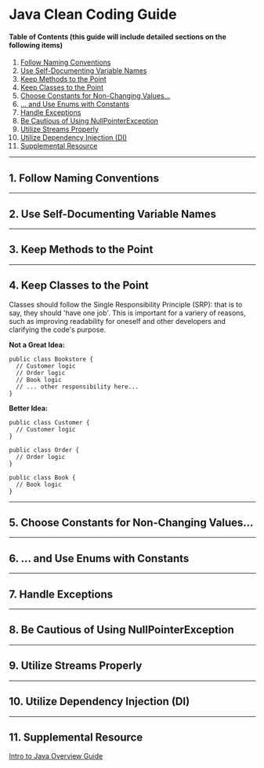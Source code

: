 # Java Clean Coding Guide

#### Table of Contents (this guide will include detailed sections on the following items)

1. [Follow Naming Conventions](#conventions)
2. [Use Self-Documenting Variable Names](#documenting)
3. [Keep Methods to the Point](#methods)
4. [Keep Classes to the Point](#classes)
5. [Choose Constants for Non-Changing Values...](#constants)
6. [... and Use Enums with Constants](#enums)
7. [Handle Exceptions](#exceptions)
8. [Be Cautious of Using NullPointerException](#nulls)
9. [Utilize Streams Properly](#streams)
10. [Utilize Dependency Injection (DI)](#dependency)
11. [Supplemental Resource](#supplement)

<hr />

## 1. <a name="conventions">Follow Naming Conventions</a>

<hr />

## 2. <a name="documenting">Use Self-Documenting Variable Names</a>

<hr />

## 3. <a name="methods">Keep Methods to the Point</a>

<hr />

## 4. <a name="classes">Keep Classes to the Point</a>
  
Classes should follow the Single Responsibility Principle (SRP): that is to say, they should 'have one job'. This is important for a variery of reasons, such as improving readability for oneself and other developers and clarifying the code's purpose.
  
<strong>Not a Great Idea:</strong>
  
```
public class Bookstore {
  // Customer logic
  // Order logic
  // Book logic
  // ... other responsibility here...
}
```
  
<strong>Better Idea:</strong>
  
```
public class Customer {
  // Customer logic
}
  
public class Order {
  // Order logic
}
  
public class Book {
  // Book logic
}
```

<hr />

## 5. <a name="constants">Choose Constants for Non-Changing Values...</a>

<hr />

## 6. <a name="enums">... and Use Enums with Constants</a>

<hr />

## 7. <a name="exceptions">Handle Exceptions</a>

<hr />

## 8. <a name="nulls">Be Cautious of Using NullPointerException</a>

<hr />

## 9. <a name="streams">Utilize Streams Properly</a>

<hr />

## 10. <a name="dependency">Utilize Dependency Injection (DI)</a>

<hr />

## 11. <a name="supplement">Supplemental Resource</a>

<a href="https://github.com/chaseofthejungle/intro-to-java">Intro to Java Overview Guide</a>
